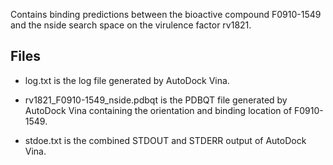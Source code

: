 Contains binding predictions between the bioactive compound F0910-1549 and the nside search space on the virulence factor rv1821.

## Files

- log.txt is the log file generated by AutoDock Vina.

- rv1821_F0910-1549_nside.pdbqt is the PDBQT file generated by AutoDock Vina containing the orientation and binding location of F0910-1549.

- stdoe.txt is the combined STDOUT and STDERR output of AutoDock Vina.

